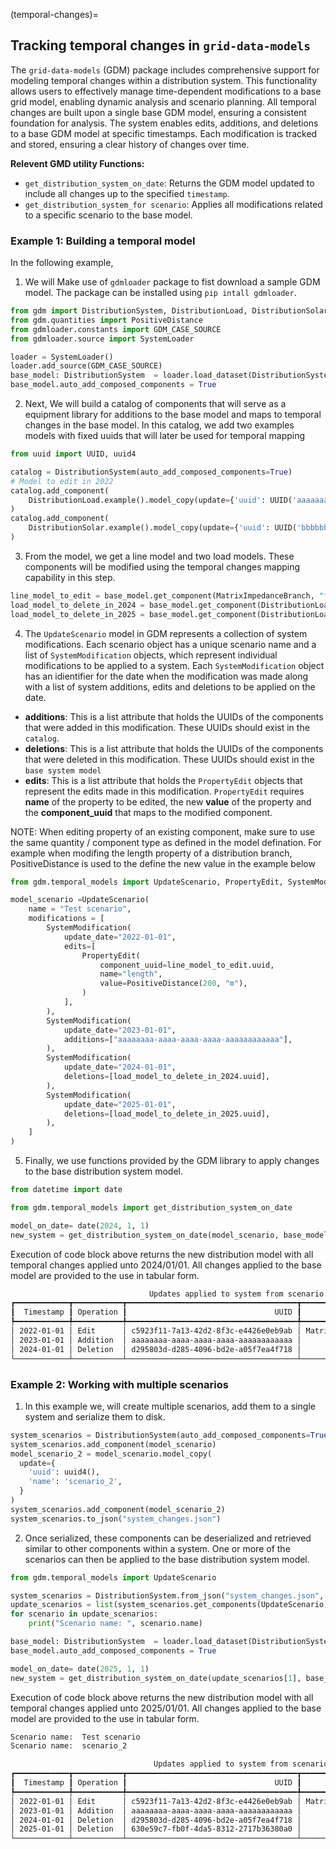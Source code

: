 (temporal-changes)=
## Tracking temporal changes in `grid-data-models`

The `grid-data-models` (GDM) package includes comprehensive support for modeling temporal changes within a distribution system. This functionality allows users to effectively manage time-dependent modifications to a base grid model, enabling dynamic analysis and scenario planning. All temporal changes are built upon a single base GDM model, ensuring a consistent foundation for analysis. The system enables edits, additions, and deletions to a base GDM model at specific timestamps. Each modification is tracked and stored, ensuring a clear history of changes over time.
  
**Relevent GMD utility Functions:**
  - `get_distribution_system_on_date`: Returns the GDM model updated to include all changes up to the specified `timestamp`.
  - `get_distribution_system_for scenario`: Applies all  modifications related to a specific scenario to the base model.


###  Example 1: Building a temporal model 

In the following example, 

1. We will Make use of `gdmloader` package to fist download a sample GDM model. The package can be installed using `pip intall gdmloader`. 

```python 
from gdm import DistributionSystem, DistributionLoad, DistributionSolar, MatrixImpedanceBranch
from gdm.quantities import PositiveDistance
from gdmloader.constants import GDM_CASE_SOURCE
from gdmloader.source import SystemLoader

loader = SystemLoader()
loader.add_source(GDM_CASE_SOURCE)
base_model: DistributionSystem  = loader.load_dataset(DistributionSystem, GDM_CASE_SOURCE.name, "three_feeder_switch")
base_model.auto_add_composed_components = True

```

2. Next, We will build a catalog of components that will serve as a equipment library for additions to the base model and maps to temporal changes in the base model. In this catalog, we add two examples models with fixed uuids that will later be used for temporal mapping

```python 
from uuid import UUID, uuid4

catalog = DistributionSystem(auto_add_composed_components=True)
# Model to edit in 2022 
catalog.add_component(
    DistributionLoad.example().model_copy(update={'uuid': UUID('aaaaaaaa-aaaa-aaaa-aaaa-aaaaaaaaaaaa')})
) 
catalog.add_component(
    DistributionSolar.example().model_copy(update={'uuid': UUID('bbbbbbbb-bbbb-bbbb-bbbb-bbbbbbbbbbbb')})
) 
```

3. From the model, we get a line model and two load models. These components will be modified using the temporal changes mapping capability in this step. 
 
```python 
line_model_to_edit = base_model.get_component(MatrixImpedanceBranch, "fdr3_3_load_fdr3_3_load_4")
load_model_to_delete_in_2024 = base_model.get_component(DistributionLoad, "fdr2_load12")
load_model_to_delete_in_2025 = base_model.get_component(DistributionLoad, "fdr3_load15")
```


4. The `UpdateScenario` model in GDM represents a collection of system modifications. Each scenario object has a unique scenario name and a list of `SystemModification` objects, which represent individual modifications to be applied to a system. Each `SystemModification` object has an idientifier for the date when the modification was made along with a list of system additions, edits and deletions to be applied on the date.

- **additions**: This is a list attribute that holds the UUIDs of the components that were added in this modification. These UUIDs should exist in the `catalog`.
- **deletions**: This is a list attribute that holds the UUIDs of the components that were deleted in this modification. These UUIDs should exist in the `base system model`
- **edits**: This is a list attribute that holds the `PropertyEdit` objects that represent the edits made in this modification. `PropertyEdit` requires **name** of the property to be edited, the new **value** of the property and the **component_uuid** that maps to the modified component. 

NOTE: When editing property of an existing component, make sure to use the same quantity / component type as defined in the model defination. For example when modifing the length property of a distribution branch, PositiveDistance is used to the define the new value in the example below

```python 
from gdm.temporal_models import UpdateScenario, PropertyEdit, SystemModification

model_scenario =UpdateScenario(
    name = "Test scenario",
    modifications = [
        SystemModification(
            update_date="2022-01-01",
            edits=[
                PropertyEdit(
                    component_uuid=line_model_to_edit.uuid,
                    name="length",
                    value=PositiveDistance(200, "m"),
                )
            ],
        ),
        SystemModification(
            update_date="2023-01-01",
            additions=["aaaaaaaa-aaaa-aaaa-aaaa-aaaaaaaaaaaa"],
        ),
        SystemModification(
            update_date="2024-01-01",
            deletions=[load_model_to_delete_in_2024.uuid],
        ),
        SystemModification(
            update_date="2025-01-01",
            deletions=[load_model_to_delete_in_2025.uuid],
        ),
    ] 
)
```

5. Finally, we use functions provided by the GDM library to apply changes to the base distribution system model. 
```python 
from datetime import date

from gdm.temporal_models import get_distribution_system_on_date

model_on_date= date(2024, 1, 1)
new_system = get_distribution_system_on_date(model_scenario, base_model, catalog, model_on_date)

```

Execution of code block above returns the new distribution model with all temporal changes applied unto 2024/01/01. All changes applied to the base model are provided to the use in tabular form.


```bash
                               Updates applied to system from scenario 'Test scenario'
┏━━━━━━━━━━━━┳━━━━━━━━━━━┳━━━━━━━━━━━━━━━━━━━━━━━━━━━━━━━━━━━━━━┳━━━━━━━━━━━━━━━━━━━━━━━┳━━━━━━━━━━━━━━━━━━━━━━━━━━━┓
┃  Timestamp ┃ Operation ┃                                 UUID ┃        Component Type ┃            Component Name ┃
┡━━━━━━━━━━━━╇━━━━━━━━━━━╇━━━━━━━━━━━━━━━━━━━━━━━━━━━━━━━━━━━━━━╇━━━━━━━━━━━━━━━━━━━━━━━╇━━━━━━━━━━━━━━━━━━━━━━━━━━━┩
│ 2022-01-01 │ Edit      │ c5923f11-7a13-42d2-8f3c-e4426e0eb9ab │ MatrixImpedanceBranch │ fdr3_3_load_fdr3_3_load_4 │
│ 2023-01-01 │ Addition  │ aaaaaaaa-aaaa-aaaa-aaaa-aaaaaaaaaaaa │      DistributionLoad │         DistributionLoad1 │
│ 2024-01-01 │ Deletion  │ d295803d-d285-4096-bd2e-a05f7ea4f718 │      DistributionLoad │               fdr2_load12 │
└────────────┴───────────┴──────────────────────────────────────┴───────────────────────┴───────────────────────────┘
```

###  Example 2: Working with multiple scenarios

1. In this example we, will create multiple scenarios, add them to a single system and serialize them to disk.

```python 
system_scenarios = DistributionSystem(auto_add_composed_components=True)
system_scenarios.add_component(model_scenario)
model_scenario_2 = model_scenario.model_copy(
  update={
    'uuid': uuid4(),
    'name': 'scenario_2',
  }
)
system_scenarios.add_component(model_scenario_2)
system_scenarios.to_json("system_changes.json")
```

2. Once serialized, these components can be deserialized and retrieved similar to other components within a system. One or more of the scenarios can then be applied to the base distribution system model.

```python 
from gdm.temporal_models import UpdateScenario

system_scenarios = DistributionSystem.from_json("system_changes.json", auto_add_composed_components=True)
update_scenarios = list(system_scenarios.get_components(UpdateScenario))
for scenario in update_scenarios:
    print("Scenario name: ", scenario.name)

base_model: DistributionSystem  = loader.load_dataset(DistributionSystem, GDM_CASE_SOURCE.name, "three_feeder_switch")
base_model.auto_add_composed_components = True

model_on_date= date(2025, 1, 1)
new_system = get_distribution_system_on_date(update_scenarios[1], base_model, catalog, model_on_date)
```

Execution of code block above returns the new distribution model with all temporal changes applied unto 2025/01/01. All changes applied to the base model are provided to the use in tabular form.


```bash
Scenario name:  Test scenario
Scenario name:  scenario_2

                                Updates applied to system from scenario 'scenario_2'
┏━━━━━━━━━━━━┳━━━━━━━━━━━┳━━━━━━━━━━━━━━━━━━━━━━━━━━━━━━━━━━━━━━┳━━━━━━━━━━━━━━━━━━━━━━━┳━━━━━━━━━━━━━━━━━━━━━━━━━━━┓
┃  Timestamp ┃ Operation ┃                                 UUID ┃        Component Type ┃            Component Name ┃
┡━━━━━━━━━━━━╇━━━━━━━━━━━╇━━━━━━━━━━━━━━━━━━━━━━━━━━━━━━━━━━━━━━╇━━━━━━━━━━━━━━━━━━━━━━━╇━━━━━━━━━━━━━━━━━━━━━━━━━━━┩
│ 2022-01-01 │ Edit      │ c5923f11-7a13-42d2-8f3c-e4426e0eb9ab │ MatrixImpedanceBranch │ fdr3_3_load_fdr3_3_load_4 │
│ 2023-01-01 │ Addition  │ aaaaaaaa-aaaa-aaaa-aaaa-aaaaaaaaaaaa │      DistributionLoad │         DistributionLoad1 │
│ 2024-01-01 │ Deletion  │ d295803d-d285-4096-bd2e-a05f7ea4f718 │      DistributionLoad │               fdr2_load12 │
│ 2025-01-01 │ Deletion  │ 630e59c7-fb0f-4da5-8312-2717b36380a0 │      DistributionLoad │               fdr3_load15 │
└────────────┴───────────┴──────────────────────────────────────┴───────────────────────┴───────────────────────────┘
```